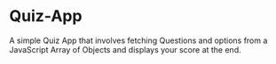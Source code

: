 # Quiz-App
A simple Quiz App that involves fetching Questions and options from a JavaScript Array of Objects and displays your score at the end.

